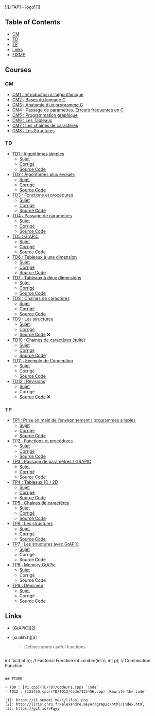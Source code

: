 ![LIFAP1 - logo][1]

Table of Contents
-----------------

- [CM](#cm)
- [TD](#td)
- [TP](#tp)
- [Links](#links)
- [FIXME](#fixme)

Courses
-------

### CM

- [CM1 : Introduction à l'algorithmique](CM/CM1.pdf)
- [CM2 : Bases du langage C](CM/CM2.pdf)
- [CM3 : Anatomie d’un programme C](CM/CM3.pdf)
- [CM4 : Passage de paramètres. Erreurs fréquentes en C](CM/CM4.pdf)
- [CM5 : Programmation graphique](CM/CM5.pdf)
- [CM6 : Les Tableaux](CM/CM6.pdf)
- [CM7 : Les chaînes de caractères](CM/CM7.pdf)
- [CM8 : Les Structures](CM/CM8.pdf)

### TD

- [TD1 : Algorithmes simples](TD/TD1/)
  - [Sujet](TD/TD1/TD1.pdf)
  - [Corrigé](TD/TD1/TD1-cor.pdf)
  - [Source Code](TD/TD1/Code)
- [TD2 : Algorithmes plus évolués](TD/TD2/)
  - [Sujet](TD/TD2/TD.pdf)
  - [Corrigé](TD/TD2/TD-cor.pdf)
  - [Source Code](TD/TD2/Code)
- [TD3 : Fonctions et procédures](TD/TD3/)
  - [Sujet](TD/TD3/TD3.pdf)
  - [Corrigé](TD/TD3/TD3-cor.pdf)
  - [Source Code](TD/TD3/Code)
- [TD4 : Passage de paramètres](TD/TD4/)
  - [Sujet](TD/TD4/TD4.pdf)
  - [Corrigé](TD/TD4/TD4-cor.pdf)
  - [Source Code](TD/TD4/Code)
- [TD5 : GrAPiC](TD/TD5/)
  - [Sujet](TD/TD5/TD5.pdf)
  - [Corrigé](TD/TD5/TD5-cor.pdf)
  - [Source Code](TD/TD5/Code)
- [TD6 : Tableaux à une dimension](TD/TD6/)
  - [Sujet](TD/TD6/TD6.pdf)
  - [Corrigé](TD/TD6/TD6-cor.pdf)
  - [Source Code](TD/TD6/Code)
- [TD7 : Tableaux à deux dimensions](TD/TD7/)
  - [Sujet](TD/TD7/TD7.pdf)
  - [Corrigé](TD/TD7/TD7-cor.pdf)
  - [Source Code](TD/TD7/Code)
- [TD8 : Chaines de caractères](TD/TD8/)
  - [Sujet](TD/TD8/TD8.pdf)
  - [Corrigé](TD/TD8/TD8-cor.pdf)
  - [Source Code](TD/TD8/Code)
- [TD9 : Les structures](TD/TD9/)
  - [Sujet](TD/TD9/TD9.pdf)
  - [Corrigé](TD/TD9/TD9-cor.pdf)
  - [Source Code](TD/TD9/Code) :x:
- [TD10 : Chaines de caractères (suite)](TD/TD10/)
  - [Sujet](TD/TD10/TD10.pdf)
  - [Corrigé](TD/TD10/TD10-cor.pdf)
  - [Source Code](TD/TD10/Code)
- [TD11 : Exemple de Conception](TD/TD11/)
  - [Sujet](TD/TD11/TD11.pdf)
  - Corrigé[](TD/TD11/TD11-cor.pdf)
  - [Source Code](TD/TD11/Code)
- [TD12 : Révisions](TD/TD12/)
  - [Sujet](TD/TD12/TD12.pdf)
  - Corrigé[](TD/TD12/TD12-cor.pdf)
  - [Source Code](TD/TD12/Code) :x:

### TP

- [TP1 : Prise en main de l’environnement / programmes simples](TP/TP1)
  - [Sujet](TP/TP1/TP1.pdf)
  - [Corrigé](TP/TP1/TP1-cor.pdf)
  - [Source Code](TP/TP1/Code)
- [TP2 : Fonctions et procédures](TP/TP2)
  - [Sujet](TP/TP2/TP2.pdf)
  - [Corrigé](TP/TP2/TP2-cor.pdf)
  - [Source Code](TP/TP2/Code)
- [TP3 : Passage de paramètres / GRAPIC](TP/TP3)
  - [Sujet](TP/TP3/TP3.pdf)
  - [Corrigé](TP/TP3/TP3-cor.pdf)
  - [Source Code](TP/TP3/Code)
- [TP4 : Tableaux 1D / 2D](TP/TP4)
  - [Sujet](TP/TP4/TP4.pdf)
  - [Corrigé](TP/TP4/TP4-cor.pdf)
  - [Source Code](TP/TP4/Code)
- [TP5 : Chaines de caractères](TP/TP5)
  - [Sujet](TP/TP5/TP5.pdf)
  - [Corrigé](TP/TP5/TP5-cor.pdf)
  - [Source Code](TP/TP5/Code)
- [TP6 : Les structures](TP/TP6)
  - [Sujet](TP/TP6/TP6.pdf)
  - [Corrigé](TP/TP6/TP6-cor.pdf)
  - [Source Code](TP/TP6/Code)
- [TP7 : Les structures avec GrAPiC](TP/TP7)
  - [Sujet](TP/TP7/TP7.pdf)
  - Corrigé[](TP/TP7/TP7-cor.pdf)
  - Source Code[](TP/TP7/Code)
- [TP8 : Memory GrAPic](TP/TP8)
  - [Sujet](TP/TP8/TP8.pdf)
  - Corrigé[](TP/TP8/TP8-cor.pdf)
  - Source Code[](TP/TP8/Code)
- [TP9 : Démineur](TP/TP9)
  - [Sujet](TP/TP9/TP9.pdf)
  - Corrigé[](TP/TP9/TP9-cor.pdf)
  - Source Code[](TP/TP9/Code)

## Links

- [GrAPiC][2]
- [sunlib.h][3]

  > Defines some useful functions

  ```cpp
int fact(int n); // Factorial Function
int combin(int n, int p); // Combination Function
  ```

## FIXME

- TD9 : [P1.cpp](TD/TD7/Code/P1.cpp) `Code`
- TD12 : [123456.cpp](TD/TD12/Code/123456.cpp) `Rewrite the code`

[1]: https://i1.sumaxi.me/i/lifap1.png
[2]: http://liris.cnrs.fr/alexandre.meyer/grapic/html/index.html
[3]: https://git.io/vPqyy
